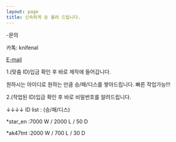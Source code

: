 ```yaml
---
layout: page
title: 신속하게 승 올려 드립니다.
---
```


-문의

카톡: knifenal

[E-mail](kickitlikedrummer@gmail.com)


1.(맞춤 ID)입금 확인 후 바로 제작에 들어갑니다.

 원하시는 아이디로 원하는 만큼 승/패/디스를 쌓아드립니다. 빠른 작업가능!!! 


2.(작업된 ID)입금 확인 후 바로 비밀번호를 알려드립니다.

↓↓↓↓ ID list : (승/패/디스)



*star_en :7000 W / 2000 L / 50 D

*ak47tnt :2000 W / 700 L / 30 D


